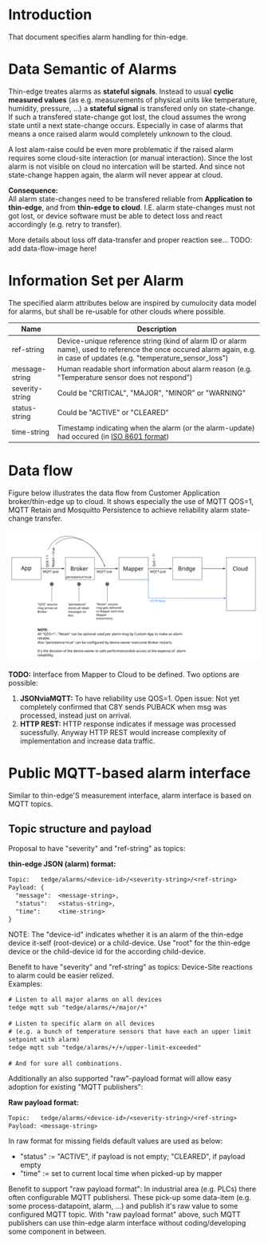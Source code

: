 
# Introduction
That document specifies alarm handling for thin-edge.

# Data Semantic of Alarms
Thin-edge treates alarms as **stateful signals**. Instead to usual **cyclic measured values** (as e.g. measurements of physical units like temperature, humidity, pressure, ...) a **stateful signal** is transfered only on state-change. If such a transfered state-change got lost, the cloud assumes the wrong state until a next state-change occurs. Especially in case of alarms that means a once raised alarm would completely unknown to the cloud.

A lost alam-raise could be even more problematic if the raised alarm requires some cloud-site interaction (or manual interaction). Since the lost alarm is not visible on cloud no intercation will be started. And since not state-change happen again, the alarm will never appear at cloud.

**Consequence:**<br/>
All alarm state-changes need to be transfered reliable from **Application to thin-edge**, and from **thin-edge to cloud**.
I.E. alarm state-changes must not got lost, or device software must be able to detect loss and react accordingly (e.g. retry to transfer).

More details about loss off data-transfer and proper reaction see...  TODO: add data-flow-image here!

# Information Set per Alarm
The specified alarm attributes below are inspired by cumulocity data model for alarms, but shall be re-usable for other clouds where possible.

| Name              | Description   |
| ----------------- |---------------|
| ref-string        | Device-unique reference string (kind of alarm ID or alarm name), used to reference the once occured alarm again, e.g. in case of updates (e.g. "temperature_sensor_loss") |
| message-string    | Human readable short information about alarm reason (e.g. "Temperature sensor does not respond") |
| severity-string   | Could be "CRITICAL", "MAJOR", "MINOR" or "WARNING" |
| status-string     | Could be "ACTIVE" or "CLEARED"<br/>
| time-string       | Timestamp indicating when the alarm (or the alarm-update) had occured (in [ISO 8601 format](http://www.w3.org/TR/NOTE-datetime#)) |

# Data flow

Figure below illustrates the data flow from Customer Application broker/thin-edge up to cloud. It shows especially the use of MQTT QOS=1, MQTT Retain and Mosquitto Persistence to achieve reliability alarm state-change transfer.

![Sequence Diagram Update SW-list](images/alarm_dataflow.svg)

**TODO:** Interface from Mapper to Cloud to be defined. Two options are possible:
1) **JSONviaMQTT:** To have reliability use QOS=1. Open issue: Not yet completely confirmed that C8Y sends PUBACK when msg was processed, instead just on arrival.
2) **HTTP REST:** HTTP response indicates if message was processed sucessfully. Anyway HTTP REST would increase complexity of implementation and increase data traffic.


# Public MQTT-based alarm interface

Similar to thin-edge'S measurement interface, alarm interface is based on MQTT topics.

## Topic structure and payload

Proposal to have "severity" and "ref-string" as topics:

**thin-edge JSON (alarm) format:**
```
Topic:   tedge/alarms/<device-id>/<severity-string>/<ref-string>
Payload: {
  "message":  <message-string>,
  "status":   <status-string>,  
  "time":     <time-string>
}
```

NOTE: The "device-id" indicates whether it is an alarm of the thin-edge device it-self (root-device) or a child-device. Use "root" for the thin-edge device or the child-device id for the according child-device.

Benefit to have "severity" and "ref-string" as topics:
Device-Site reactions to alarm could be easier relized.<br/>
Examples:
```
# Listen to all major alarms on all devices
tedge mqtt sub "tedge/alarms/+/major/+"

# Listen to specific alarm on all devices
# (e.g. a bunch of temperature sensors that have each an upper limit setpoint with alarm)
tedge mqtt sub "tedge/alarms/+/+/upper-limit-exceeded"

# And for sure all combinations.
```


Additionally an also supported "raw"-payload format will allow easy adoption for existing "MQTT publishers":

**Raw payload format:**
```
Topic:   tedge/alarms/<device-id>/<severity-string>/<ref-string>
Payload: <message-string>
```
In raw format for missing fields default values are used as below: 
   - "status" := "ACTIVE", if payload is not empty; "CLEARED", if payload empty
   - "time" := set to current local time when picked-up by mapper

Benefit to support "raw payload format":
In industrial area (e.g. PLCs) there often configurable MQTT publishersi. These pick-up some data-item (e.g. some process-datapoint, alarm, ...) and publish it's raw value to some configured MQTT topic. With "raw payload format" above, such MQTT publishers can use thin-edge alarm interface without coding/developing some component in between.


